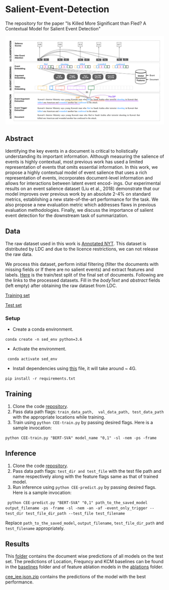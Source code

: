 # Salient-Event-Detection
The repository for the paper "Is Killed More Significant than Fled? A Contextual Model for Salient Event Detection"

<p align="center"><img src="Overview.png" width="800"></p>

## Abstract

Identifying the key events in a document is critical to holistically understanding its important information. Although measuring the salience of events is highly contextual, most previous work has used a limited representation of events that omits essential information. In this work, we propose a highly contextual model of event salience that uses a rich representation of events, incorporates document-level information and allows for interactions between latent event encod- ings. Our experimental results on an event salience dataset (Liu et al., 2018) demonstrate that our model improves over previous work by an absolute 2-4% on standard metrics, establishing a new state-of-the-art performance for the task. We also propose a new evaluation metric which addresses flaws in previous evaluation methodologies. Finally, we discuss the importance of salient event detection for the downstream task of summarization.

## Data
The raw dataset used in this work is [Annotated NYT](https://catalog.ldc.upenn.edu/LDC2008T19). This dataset is distributed by LDC and due to the licence restrictions, we can not release the raw data. 

We process this dataset, perform initial filtering (filter the documents with missing fields or If there are no salient events) and extract features and labels. [Here](https://github.com/DishaJindal/Salient-Event-Detection/tree/master/data) is the train/test split of the final set of documents. Following are the links to the processed datasets. Fill in the *bodyText* and *abstract* fields (left empty) after obtaining the raw dataset from LDC.

[Training set](TODO)

[Test set](TODO)

### Setup

- Create a conda environment.

``conda create -n sed_env python=3.6``

- Activate the environment.

`` conda activate sed_env``

- Install dependencies using [this](https://github.com/DishaJindal/Salient-Event-Detection/blob/master/requirements.txt) file, it will take around ~ 4G.

``pip install -r requirements.txt``

## Training

1. Clone the code [repository](https://github.com/DishaJindal/Salient-Event-Detection).
1. Pass data path flags: `` train_data_path,  val_data_path, test_data_path `` with the appropriate locations while training.
1. Train using `` python CEE-train.py `` by passing desired flags. Here is a sample invocation:

  `` python CEE-train.py "BERT-SVA" model_name "0,1" -sl -nem -ps -frame ``

## Inference

1. Clone the code [repository](https://github.com/DishaJindal/Salient-Event-Detection).
1. Pass data path flags: `` test_dir and test_file `` with the test file path and name respectively along with the feature flags same as that of trained model.
1. Run inference using `` python CEE-predict.py `` by passing desired flags. Here is a sample invocation:

  `` python CEE-predict.py "BERT-SVA" "0,1" path_to_the_saved_model output_filename -ps -frame -sl -nem -an -af -event_only_trigger --test_dir test_file_dir_path --test_file test_filename``
  
  Replace ``path_to_the_saved_model``, ``output_filename``, ``test_file_dir_path`` and ``test_filename`` appropriately.

## Results

This [folder](https://github.com/DishaJindal/Salient-Event-Detection/tree/master/results) contains the document wise predictions of all models on the test set. 
The predictions of Location, Frequncy and KCM baselines can be found in the [baselines](https://github.com/DishaJindal/Salient-Event-Detection/tree/master/results/baselines) folder and 
of feature ablation models in the [ablations](https://github.com/DishaJindal/Salient-Event-Detection/tree/master/results/ablations) folder.

[cee_iee.json.zip](https://github.com/DishaJindal/Salient-Event-Detection/tree/master/results/cee_iee.json.zip) contains the predictions of the model with the best performance.





